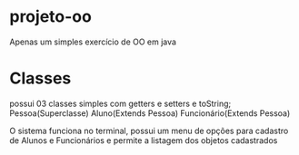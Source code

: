 # projeto-oo
Apenas um simples exercício de OO em java

# Classes
possui 03 classes simples com getters e setters e toString;
  Pessoa(Superclasse)
  Aluno(Extends Pessoa)
  Funcionário(Extends Pessoa)
 
 O sistema funciona no terminal, possui um menu de opções para cadastro de Alunos e Funcionários e permite a listagem dos objetos cadastrados
